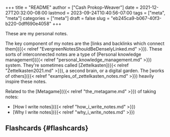 +++
title = "README"
author = ["Cash Prokop-Weaver"]
date = 2021-12-27T20:32:00-08:00
lastmod = 2023-09-24T10:40:56-07:00
tags = ["meta", "meta"]
categories = ["meta"]
draft = false
slug = "eb245ca9-b067-40f3-b220-0dff690e4058"
+++

These are my personal notes.

The key component of my notes are the [links and backlinks which connect them]({{< relref "EvergreenNotesShouldBeDenselyLinked.md" >}}). These sorts of interconnected notes are a type of [Personal knowledge management]({{< relref "personal_knowledge_management.md" >}}) system. They're sometimes called [Zettelkasten]({{< relref "Zettelkasten2021.md" >}}), a second brain, or a digital garden. The [works of others]({{< relref "examples_of_zettelkasten_notes.md" >}}) heavily inspire these notes.

Related to the [Metagame]({{< relref "the_metagame.md" >}}) of taking notes:

-   [How I write notes]({{< relref "how_i_write_notes.md" >}})
-   [Why I write notes]({{< relref "why_i_write_notes.md" >}})


## Flashcards {#flashcards}

